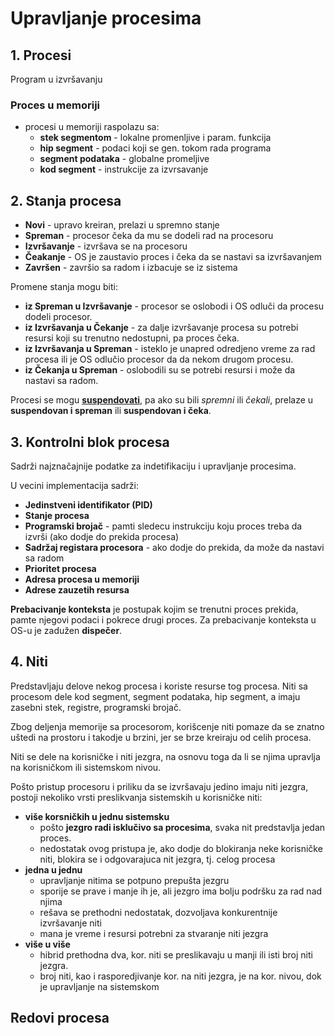 # Upravljanje procesima

## 1. Procesi
Program u izvršavanju
### Proces u memoriji
- procesi u memoriji raspolazu sa:
	- **stek segmentom** - lokalne promenljive i param. funkcija
	- **hip segment** - podaci koji se gen. tokom rada programa
	- **segment podataka** - globalne promeljive
	- **kod segment** - instrukcije za izvrsavanje
## 2. Stanja procesa
- **Novi** - upravo kreiran, prelazi u spremno stanje
- **Spreman** - procesor čeka da mu se dodeli rad na procesoru
- **Izvršavanje** - izvršava se na procesoru
- **Čeakanje** - OS je zaustavio proces i čeka da se nastavi sa
  izvršavanjem
- **Završen** - završio sa radom i izbacuje se iz sistema

Promene stanja mogu biti:
- **iz Spreman u Izvršavanje** - procesor se oslobodi i OS odluči
  da procesu dodeli procesor.
- **iz Izvršavanja u Čekanje** - za dalje izvršavanje procesa su
  potrebi resursi koji su trenutno nedostupni, pa proces čeka.
- **iz Izvršavanja u Spreman** - isteklo je unapred odredjeno vreme
  za rad procesa ili je OS odlučio procesor da da nekom drugom
  procesu.
- **iz Čekanja u Spreman** - oslobodili su se potrebi resursi i
  može da nastavi sa radom.

Procesi se mogu **[suspendovati](suspendovati.md)**, pa ako su bili _spremni_ ili _čekali_,
prelaze u **suspendovan i spreman** ili **suspendovan i čeka**.
## 3. Kontrolni blok procesa

Sadrži najznačajnije podatke za indetifikaciju i upravljanje procesima.

U vecini implementacija sadrži:
- **Jedinstveni identifikator (PID)**
- **Stanje procesa**
- **Programski brojač** - pamti sledecu instrukciju koju proces treba da
izvrši (ako dodje do prekida procesa)
- **Sadržaj registara procesora** - ako dodje do prekida, da može da
nastavi sa radom
- **Prioritet procesa**
- **Adresa procesa u memoriji**
- **Adrese zauzetih resursa**

**Prebacivanje konteksta** je postupak kojim se trenutni proces prekida,
pamte njegovi podaci i pokrece drugi proces.
Za prebacivanje konteksta u OS-u je zadužen **dispečer**.
## 4. Niti

Predstavljaju delove nekog procesa i koriste resurse tog procesa.
Niti sa procesom dele kod segment, segment podataka, hip segment, a imaju
zasebni stek, registre, programski brojač.

Zbog deljenja memorije sa procesorom, korišcenje niti pomaze da se znatno
uštedi na prostoru i takodje u brzini, jer se brze kreiraju od celih procesa.

Niti se dele na korisničke i niti jezgra, na osnovu toga da li se njima
upravlja na korisničkom ili sistemskom nivou.

Pošto pristup procesoru i priliku da se izvršavaju jedino imaju niti
jezgra, postoji nekoliko vrsti preslikvanja sistemskih u korisničke niti:

- **više korsničkih u jednu sistemsku**
	* pošto **jezgro radi isklučivo sa procesima**, svaka nit
	predstavlja jedan proces.
	* nedostatak ovog pristupa je, ako dodje do blokiranja neke
	korisničke niti, blokira se i odgovarajuca nit jezgra, tj. celog
	procesa
- **jedna u jednu**
	* upravljanje nitima se potpuno prepušta jezgru
	* sporije se prave i manje ih je, ali jezgro ima bolju podršku za
	rad nad njima
	* rešava se prethodni nedostatak, dozvoljava konkurentnije
	izvršavanje niti
	* mana je vreme i resursi potrebni za stvaranje niti jezgra
- **više u više**
	* hibrid prethodna dva, kor. niti se preslikavaju u manji ili isti
	broj niti jezgra.
	* broj niti, kao i rasporedjivanje kor. na niti jezgra, je na kor.
	nivou, dok je upravljanje na sistemskom

## Redovi procesa

